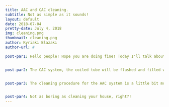```yaml
---
title: AAC and CAC cleaning.
subtitle: Not as simple as it sounds! 
layout: default
date: 2018-07-04
pretty-date: July 4, 2018
img: cleaning.png
thumbnail: cleaning.png
author: Kyriaki Blazaki
author-url: #

post-par1: Hello people! Hope you are doing fine! Today I'll talk about the cleaning of the AAC and CAC systems. Did you think that we will send our experiment dirty to fly?


post-par2: The CAC system, the coiled tube will be flushed and filled with a fill gas. A fill gas is air with a spike of a known gas, for example CO. In the flushing process the two edges of the CAC will be connected to the fill gas bottle and Picarro analyzer respectively. A fill gas will then flow through the coiled tube all the way to the Picarro. It will be flushed over night to ensure unknown gases inside the tube will be removed. Then the two CAC edges will be sealed while the gas is still running through the CAC and therefore the CAC will be filled. Thereafter it will be attached to remaining components such as the magnesium perchlorate filter, and the solenoid valve. At this stage the CAC is ready for the flight. 


post-par3: The cleaning procedure for the AAC system is a little bit more complicated! All the bags will be cleaned by flushing them with a dry gas the night before the flight. The dry gas is extracted from the fill gas and has slightly different concentrations from the fill gas. The dry gas bottle, the vacuum pump and the AAC system, will all be connected as a system to the central valve, as seen in the picture. Using the AAC valves and the bags manual valve to control which bags are sealed and which are opened the process will go through each bag individually. The central valve's position (which you can see in the picture) will determine whether the dry gas or the vacuum is open. When the valve is open to dry gas the sampling bags are being filled and when it is open to vacuum they are being emptied. The flushing has to be done three times for each bag to ensure the bags are properly cleaned. After the end of this procedure, when the bags are empty again, each bag will be sealed, by closing its valve, while the vacuum pump is open. The bags are clean and ready to take off!


post-par4: Not as boring as cleaning your house, right?! 
---
```

